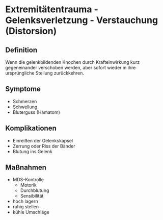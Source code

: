 # Extremitätentrauma - Gelenksverletzung - Verstauchung (Distorsion)

## Definition
Wenn die gelenkbildenden Knochen durch Krafteinwirkung kurz gegeneinander verschoben werden, aber sofort wieder in ihre ursprüngliche Stellung zurückkehren.

## Symptome
+ Schmerzen
+ Schwellung
+ Bluterguss (Hämatom)

## Komplikationen
+ Einreißen der Gelenkskapsel
+ Zerrung oder Riss der Bänder
+ Blutung ins Gelenk

## Maßnahmen
+ MDS-Kontrolle
  + Motorik
  + Durchblutung
  + Sensibilität
+ hoch lagern
+ ruhig stellen
+ kühle Umschläge